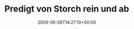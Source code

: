 ---
retweeted: false
source: <a href="http://twitter.com" rel="nofollow">Twitter Web Client</a>
entities:
  hashtags:
  - text: jfrs
    indices:
    - '46'
    - '51'
  - text: podcast
    indices:
    - '52'
    - '60'
  symbols: []
  user_mentions: []
  urls: []
display_text_range:
- '0'
- '60'
favorite_count: '0'
id_str: '2344387496'
truncated: false
retweet_count: '0'
id: '2344387496'
created_at: Fri Jun 26 14:27:10 +0000 2009
favorited: false
full_text: 'Predigt von Storch rein und ab in die Heimat. #jfrs #podcast'
lang: de
tags:
- jfrs
- podcast
- pesos:twitter
date: '2009-06-26T14:27:10+00:00'
src: https://twitter.com/bascht/status/2344387496
original_url: https://twitter.com/bascht/status/2344387496
type: twitter_tweet
text: 'Predigt von Storch rein und ab in die Heimat. #jfrs #podcast'
title: 'Predigt von Storch rein und ab '

---